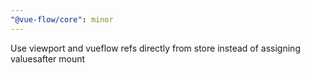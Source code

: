 ```yaml
---
"@vue-flow/core": minor
---
```


Use viewport and vueflow refs directly from store instead of assigning valuesafter mount

